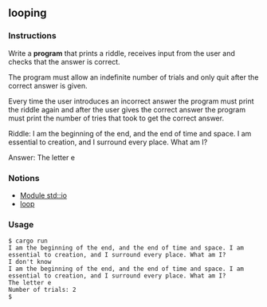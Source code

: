 ## looping

### Instructions

Write a **program** that prints a riddle, receives input from the user and checks that the answer is correct.

The program must allow an indefinite number of trials and only quit after the correct answer is given.

Every time the user introduces an incorrect answer the program must print the riddle again and after the user gives the correct answer the program must print the number of tries that took to get the correct answer.

Riddle: I am the beginning of the end, and the end of time and space. I am essential to creation, and I surround every place. What am I?

Answer: The letter e

### Notions

- [Module std::io](https://doc.rust-lang.org/std/io/index.html)
- [loop](https://doc.rust-lang.org/std/keyword.loop.html)

### Usage 

```console
$ cargo run
I am the beginning of the end, and the end of time and space. I am essential to creation, and I surround every place. What am I?
I don't know
I am the beginning of the end, and the end of time and space. I am essential to creation, and I surround every place. What am I?
The letter e
Number of trials: 2
$
```
